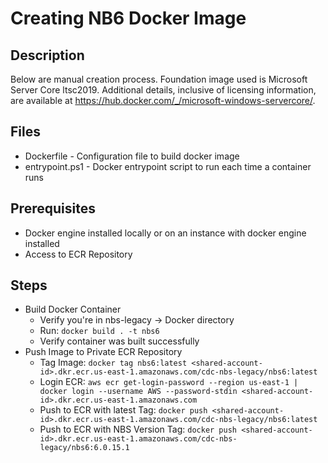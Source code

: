 # Creating NB6 Docker Image

## Description

Below are manual creation process. Foundation image used is Microsoft Server Core ltsc2019. Additional details, inclusive of licensing information, are available at https://hub.docker.com/_/microsoft-windows-servercore/. 

## Files
- Dockerfile - Configuration file to build docker image
- entrypoint.ps1 - Docker entrypoint script to run each time a container runs

## Prerequisites
- Docker engine installed locally or on an instance with docker engine installed
- Access to ECR Repository  

## Steps

- Build Docker Container
  - Verify you're in nbs-legacy -> Docker directory
  - Run:  ``` docker build . -t nbs6  ```
  - Verify container was built successfully
- Push Image to Private ECR Repository
  - Tag Image:  ``` docker tag nbs6:latest <shared-account-id>.dkr.ecr.us-east-1.amazonaws.com/cdc-nbs-legacy/nbs6:latest  ``` 
  - Login ECR:  ``` aws ecr get-login-password --region us-east-1 | docker login --username AWS --password-stdin <shared-account-id>.dkr.ecr.us-east-1.amazonaws.com  ```
  - Push to ECR with latest Tag:  ``` docker push <shared-account-id>.dkr.ecr.us-east-1.amazonaws.com/cdc-nbs-legacy/nbs6:latest  ```
  - Push to ECR with NBS Version Tag:  ``` docker push <shared-account-id>.dkr.ecr.us-east-1.amazonaws.com/cdc-nbs-legacy/nbs6:6.0.15.1  ```
